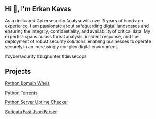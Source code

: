 ## Hi 👋, I'm Erkan Kavas

As a dedicated Cybersecurity Analyst with over 5 years of hands-on experience, I am passionate about safeguarding digital landscapes and ensuring the integrity, confidentiality, and availability of critical data. My expertise spans across threat analysis, incident response, and the deployment of robust security solutions, enabling businesses to operate securely in an increasingly complex digital environment.

#cybersecurity #bughunter #devsecops

## Projects

[Python Domain Whois](https://github.com/erkankavas/python-domain-whois)

[Python Torrents](https://github.com/erkankavas/python-torrents)

[Python Server Uptime Checker](https://github.com/erkankavas/python-server-uptime-checker)

[Suricata Fast Json Parser](https://github.com/erkankavas/suricata-fast-json-parser)

